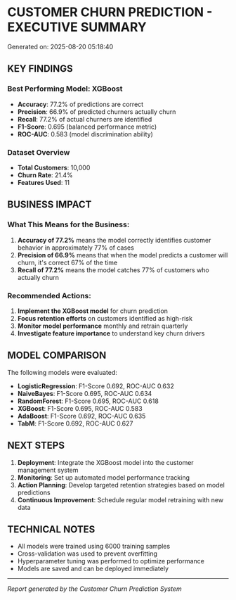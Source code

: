 
# CUSTOMER CHURN PREDICTION - EXECUTIVE SUMMARY
Generated on: 2025-08-20 05:18:40

## KEY FINDINGS

### Best Performing Model: XGBoost
- **Accuracy**: 77.2% of predictions are correct
- **Precision**: 66.9% of predicted churners actually churn
- **Recall**: 77.2% of actual churners are identified
- **F1-Score**: 0.695 (balanced performance metric)
- **ROC-AUC**: 0.583 (model discrimination ability)

### Dataset Overview
- **Total Customers**: 10,000
- **Churn Rate**: 21.4%
- **Features Used**: 11

## BUSINESS IMPACT

### What This Means for the Business:
1. **Accuracy of 77.2%** means the model correctly identifies customer behavior in approximately 77% of cases
2. **Precision of 66.9%** means that when the model predicts a customer will churn, it's correct 67% of the time
3. **Recall of 77.2%** means the model catches 77% of customers who actually churn

### Recommended Actions:
1. **Implement the XGBoost model** for churn prediction
2. **Focus retention efforts** on customers identified as high-risk
3. **Monitor model performance** monthly and retrain quarterly
4. **Investigate feature importance** to understand key churn drivers

## MODEL COMPARISON

The following models were evaluated:

- **LogisticRegression**: F1-Score 0.692, ROC-AUC 0.632
- **NaiveBayes**: F1-Score 0.695, ROC-AUC 0.634
- **RandomForest**: F1-Score 0.695, ROC-AUC 0.618
- **XGBoost**: F1-Score 0.695, ROC-AUC 0.583
- **AdaBoost**: F1-Score 0.692, ROC-AUC 0.635
- **TabM**: F1-Score 0.692, ROC-AUC 0.627

## NEXT STEPS

1. **Deployment**: Integrate the XGBoost model into the customer management system
2. **Monitoring**: Set up automated model performance tracking
3. **Action Planning**: Develop targeted retention strategies based on model predictions
4. **Continuous Improvement**: Schedule regular model retraining with new data

## TECHNICAL NOTES

- All models were trained using 6000 training samples
- Cross-validation was used to prevent overfitting
- Hyperparameter tuning was performed to optimize performance
- Models are saved and can be deployed immediately

---
*Report generated by the Customer Churn Prediction System*
